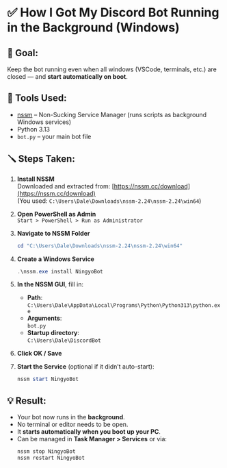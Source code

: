 # ✅ How I Got My Discord Bot Running in the Background (Windows)

## 🔨 Goal:
Keep the bot running even when all windows (VSCode, terminals, etc.) are closed — and **start automatically on boot**.

## 🔧 Tools Used:
- [nssm](https://nssm.cc/) – Non-Sucking Service Manager (runs scripts as background Windows services)
- Python 3.13
- `bot.py` – your main bot file

## 🪛 Steps Taken:

1. **Install NSSM**  
   Downloaded and extracted from: [https://nssm.cc/download](https://nssm.cc/download)  
   (You used: `C:\Users\Dale\Downloads\nssm-2.24\nssm-2.24\win64`)

2. **Open PowerShell as Admin**  
   `Start > PowerShell > Run as Administrator`

3. **Navigate to NSSM Folder**  
   ```powershell
   cd "C:\Users\Dale\Downloads\nssm-2.24\nssm-2.24\win64"
   ```

4. **Create a Windows Service**  
   ```powershell
   .\nssm.exe install NingyoBot
   ```

5. **In the NSSM GUI**, fill in:
   - **Path**:  
     `C:\Users\Dale\AppData\Local\Programs\Python\Python313\python.exe`
   - **Arguments**:  
     `bot.py`
   - **Startup directory**:  
     `C:\Users\Dale\DiscordBot`

6. **Click OK / Save**

7. **Start the Service** (optional if it didn’t auto-start):
   ```powershell
   nssm start NingyoBot
   ```

## 💡 Result:

- Your bot now runs in the **background**.
- No terminal or editor needs to be open.
- It **starts automatically when you boot up your PC**.
- Can be managed in **Task Manager > Services** or via:
  ```powershell
  nssm stop NingyoBot
  nssm restart NingyoBot
  ```


